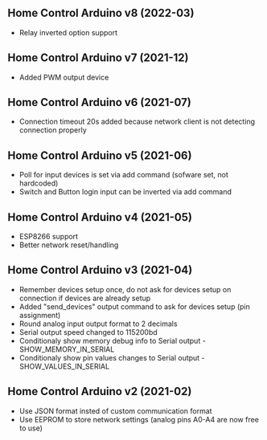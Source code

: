 ## Home Control Arduino v8 (2022-03) ##

* Relay inverted option support

## Home Control Arduino v7 (2021-12) ##

* Added PWM output device

## Home Control Arduino v6 (2021-07) ##

* Connection timeout 20s added because network client is not detecting connection properly

## Home Control Arduino v5 (2021-06) ##

* Poll for input devices is set via add command (sofware set, not hardcoded)
* Switch and Button login input can be inverted via add command

## Home Control Arduino v4 (2021-05) ##

* ESP8266 support
* Better network reset/handling

## Home Control Arduino v3 (2021-04) ##

* Remember devices setup once, do not ask for devices setup on connection if devices are already setup
* Added "send_devices" output command to ask for devices setup (pin assignment)
* Round analog input output format to 2 decimals
* Serial output speed changed to 115200bd
* Conditionaly show memory debug info to Serial output - SHOW_MEMORY_IN_SERIAL
* Conditionaly show pin values changes to Serial output - SHOW_VALUES_IN_SERIAL

## Home Control Arduino v2 (2021-02) ##

* Use JSON format insted of custom communication format
* Use EEPROM to store network settings (analog pins A0-A4 are now free to use)